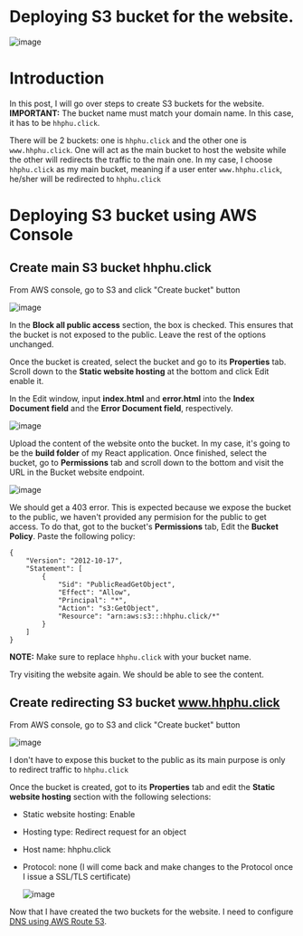 # Deploying S3 bucket for the website.

![image](https://github.com/hhphu/Cloud/assets/45286750/bd45bfe6-fc74-4b70-a70a-d1382b813d59)

# Introduction
In this post, I will go over steps to create S3 buckets for the website. 
**IMPORTANT:** The bucket name must match your domain name. In this case, it has to be `hhphu.click`.

There will be 2 buckets: one is `hhphu.click` and the other one is `www.hhphu.click`. One will act as the main bucket to host the website while the other will redirects the traffic to the main one. In my case, I choose `hhphu.click` as my main bucket, meaning if a user enter `www.hhphu.click`, he/sher will be redirected to `hhphu.click`


# Deploying S3 bucket using AWS Console
## Create main S3 bucket hhphu.click
From AWS console, go to S3 and click "Create bucket" button
  
  ![image](https://github.com/hhphu/Cloud/assets/45286750/1ab4a824-929c-481d-a7a1-1f4875512b05)
  
In the **Block all public access** section, the box is checked. This ensures that the bucket is not exposed to the public. Leave the rest of the options unchanged. 

Once the bucket is created, select the bucket and go to its **Properties** tab. Scroll down to the **Static website hosting** at the bottom and click Edit enable it.

In the Edit window, input **index.html** and **error.html** into the **Index Document field** and the **Error Document field**, respectively.

  ![image](https://github.com/hhphu/Cloud/assets/45286750/20624d86-43ed-44ff-8864-4b6e6e774e6f)

Upload the content of the website onto the bucket. In my case, it's going to be the **build folder** of my React application.
Once finished, select the bucket, go to **Permissions** tab and scroll down to the bottom and visit the URL in the Bucket website endpoint.

  ![image](https://github.com/hhphu/Cloud/assets/45286750/ef5d0a4b-7749-408c-94b0-f2ac190cf913)

We should get a 403 error. This is expected because we expose the bucket to the public, we haven't provided any permision for the public to get access. To do that, got to the bucket's **Permissions** tab, Edit the **Bucket Policy**. Paste the following policy:

```
{
    "Version": "2012-10-17",
    "Statement": [
        {
            "Sid": "PublicReadGetObject",
            "Effect": "Allow",
            "Principal": "*",
            "Action": "s3:GetObject",
            "Resource": "arn:aws:s3:::hhphu.click/*"
        }
    ]
}
```

**NOTE:** Make sure to replace `hhphu.click` with your bucket name.

Try visiting the website again. We should be able to see the content.

## Create redirecting S3 bucket www.hhphu.click
From AWS console, go to S3 and click "Create bucket" button
  
  ![image](https://github.com/hhphu/Cloud/assets/45286750/1ab4a824-929c-481d-a7a1-1f4875512b05)

I don't have to expose this bucket to the public as its main purpose is only to redirect traffic to `hhphu.click`

Once the bucket is created, got to its **Properties** tab and edit the **Static website hosting** section with the following selections:
- Static website hosting: Enable
- Hosting type: Redirect request for an object
- Host name: hhphu.click
- Protocol: none (I will come back and make changes to the Protocol once I issue a SSL/TLS certificate)

  ![image](https://github.com/hhphu/Cloud/assets/45286750/086893bb-890c-4b0a-9b4f-844e38225098)

Now that I have created the two buckets for the website. I need to configure [DNS using AWS Route 53](./configure-dns-route53.md).
